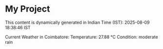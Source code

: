 # My Project

This content is dynamically generated in Indian Time (IST): 2025-08-09 18:38:46 IST


Current Weather in Coimbatore:
Temperature: 27.88 °C
Condition: moderate rain
